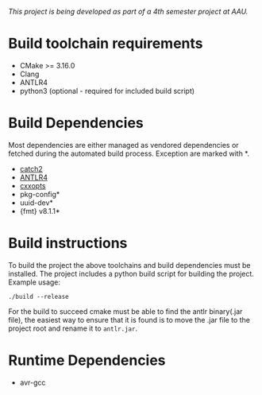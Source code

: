 *This project is being developed as part of a 4th semester project at AAU.*

# Build toolchain requirements

- CMake >= 3.16.0
- Clang
- ANTLR4
- python3 (optional - required for included build script)


# Build Dependencies

Most dependencies are either managed as vendored dependencies or fetched during the automated build process.
Exception are marked with \*.

- [catch2](https://github.com/catchorg/Catch2)
- [ANTLR4](https://github.com/antlr/antlr4)
- [cxxopts](https://github.com/jarro2783/cxxopts)
- pkg-config\*
- uuid-dev\*
- {fmt} v8.1.1\*

# Build instructions
To build the project the above toolchains and build dependencies must be installed.
The project includes a python build script for building the project. Example usage:

```shell
./build --release
```

For the build to succeed cmake must be able to find the antlr binary(.jar file), the easiest way
to ensure that it is found is to move the .jar file to the project root and rename it to `antlr.jar`.

# Runtime Dependencies

- avr-gcc